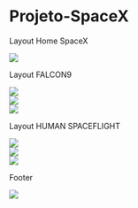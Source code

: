 # Projeto-SpaceX

Layout Home SpaceX

<div>
  <img src = "https://user-images.githubusercontent.com/112848324/209831694-fa21430e-7e1a-4d3b-86ee-293ceeb897e9.png"/>
</div>

Layout FALCON9

<div>
  <img src = "https://user-images.githubusercontent.com/112848324/209831898-6462d667-2f96-471d-995b-b74ad5c4ecac.png"/>
</div>

<div>
  <img src = "https://user-images.githubusercontent.com/112848324/209834408-5dda760d-288d-4a12-80f3-414527e0f4de.gif"/>
</div>

<div>
  <img src = "https://user-images.githubusercontent.com/112848324/209832787-09aa0a41-a6cc-48ae-8218-2849ca16d560.png"/>
</div>

Layout HUMAN SPACEFLIGHT

<div>
  <img src = "https://user-images.githubusercontent.com/112848324/209832914-5a1f68b1-0ee9-4d55-94bf-1931e8d79203.png"/>
</div>


<div>
  <img src = "https://user-images.githubusercontent.com/112848324/209833146-005eea62-16e4-4e20-a5d6-129b69d231fe.png"/>
</div>

<div>
  <img src = "https://user-images.githubusercontent.com/112848324/209833218-c1245ebd-f3de-4ee4-ad7e-403bd69eebf1.png"/>
</div>

Footer

<div>
  <img src = "https://user-images.githubusercontent.com/112848324/209833331-8cd0c616-cb5d-464e-bcf0-db6247b29108.png"/>
</div>

